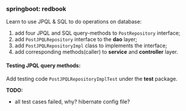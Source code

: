 ### springboot: redbook
Learn to use JPQL & SQL to do operations on database:
1. add four JPQL and SQL query-methods to `PostRepository` interface;
2. add `PostJPQLRepository` interface to the **dao** layer;
3. add `PostJPQLRepositoryImpl` class to implements the interface;
4. add corresponding methods(caller) to **service** and **controller** layer.


#### Testing JPQL query methods:
Add testing code `PostJPQLRepositoryImplTest` under the **test** package.

**TODO:**
- all test cases failed, why?  hibernate config file?
